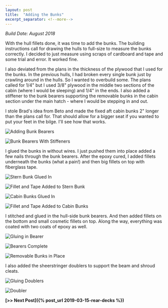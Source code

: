 ```yaml
---
layout: post
title:  "Adding the Bunks"
excerpt_separator: <!--more-->
---
```


*Build Date: August 2018*

With the hull fillets done, it was time to add the bunks. The building instructions call for drawing the hulls to full-size to measure the bunks correctly. I decided to just measure using scraps of cardboard and tape and some trial and error. It worked fine.

<!--more-->

I also deviated from the plans in the thickness of the plywood that I used for the bunks. In the previous hulls, I had broken every single bunk just by crawling around in the hulls. So I wanted to overbuild some. The plans called for 1/4" but I used 3/8" plywood in the middle two sections of the cabin (where I would be sleeping) and 1/4" in the ends. I also added a stiffener to the bunk bearers supporting the removable bunks in the cabin section under the main hatch - where I would be stepping in and out.

I stole Brad's idea from Beto and made the fixed aft cabin bunks 2" longer than the plans call for. That should allow for a bigger seat if you wanted to put your feet in the bilge. I'll see how that works.

![Adding Bunk Bearers](/assets/images/bunks-prep.jpg)

![Bunk Bearers With Stiffeners](/assets/images/bunks-bearers.jpg)

I glued the bunks in without wires. I just pushed them into place added a few nails through the bunk bearers. After the epoxy cured, I added fillets underneath the bunks (what a pain!) and then big fillets on top with fiberglass tape.

![Stern Bunk Glued In](/assets/images/bunks-glued-1.jpg)

![Fillet and Tape Added to Stern Bunk](/assets/images/bunks-taped-2.jpg)

![Cabin Bunks Glued In](/assets/images/bunks-glued-2.jpg)

![Fillet and Tape Added to Cabin Bunks](/assets/images/bunks-taped-2.jpg)

I stitched and glued in the hull-side bunk bearers. And then added fillets on the bottom and small cosmetic fillets on top. Along the way, everything was coated with two coats of epoxy as well.

![Gluing in Bearer](/assets/images/bunks-removable-1.jpg)

![Bearers Complete](/assets/images/bunks-removable-2.jpg)

![Removable Bunks in Place](/assets/images/bunks-removable-3.jpg)

I also added the sheerstringer doublers to support the beam and shroud cleats.

![Gluing Doublers](/assets/images/sheerstringer-doublers-1.jpg)

![Doubler](/assets/images/sheerstringer-doublers-2.jpg)

**[>> Next Post]({% post_url 2019-03-15-rear-decks %})**
